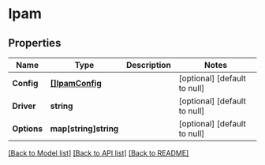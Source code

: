 # Ipam

## Properties
Name | Type | Description | Notes
------------ | ------------- | ------------- | -------------
**Config** | [**[]IpamConfig**](IPAMConfig.md) |  | [optional] [default to null]
**Driver** | **string** |  | [optional] [default to null]
**Options** | **map[string]string** |  | [optional] [default to null]

[[Back to Model list]](../README.md#documentation-for-models) [[Back to API list]](../README.md#documentation-for-api-endpoints) [[Back to README]](../README.md)


